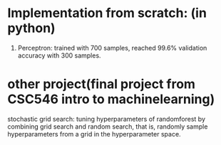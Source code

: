 # Implementation from scratch: (in python)
  1. Perceptron: trained with 700 samples, reached 99.6% validation accuracy with 300 samples.


# other project(final project from CSC546 intro to machinelearning)
stochastic grid search: tuning hyperparameters of randomforest by combining grid search and random search, that is, randomly sample hyperparameters from a grid in the hyperparameter space. 
